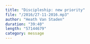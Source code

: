 ```yaml
---
title: "Discipleship: new priority"
file: "/2016/27-11-2016.mp3"
author: "Heath Van Staden"
duration: "39:40"
length: "57144679"
category: message
---
```

